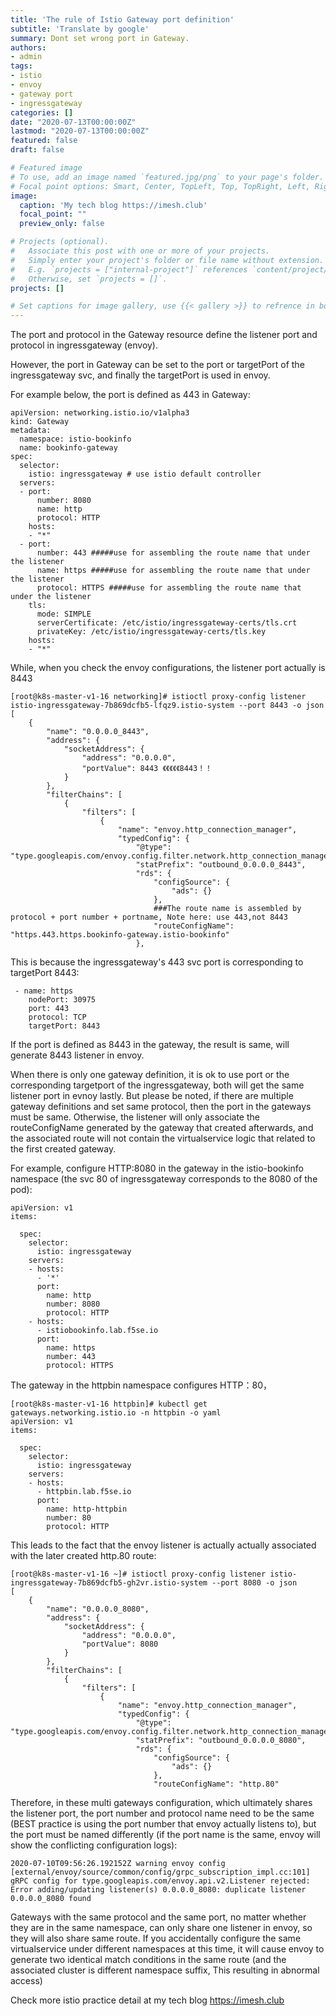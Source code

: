 ```yaml
---
title: 'The rule of Istio Gateway port definition'
subtitle: 'Translate by google'
summary: Dont set wrong port in Gateway.
authors:
- admin
tags:
- istio
- envoy
- gateway port
- ingressgateway
categories: []
date: "2020-07-13T00:00:00Z"
lastmod: "2020-07-13T00:00:00Z"
featured: false
draft: false

# Featured image
# To use, add an image named `featured.jpg/png` to your page's folder.
# Focal point options: Smart, Center, TopLeft, Top, TopRight, Left, Right, BottomLeft, Bottom, BottomRight
image:
  caption: 'My tech blog https://imesh.club'
  focal_point: ""
  preview_only: false

# Projects (optional).
#   Associate this post with one or more of your projects.
#   Simply enter your project's folder or file name without extension.
#   E.g. `projects = ["internal-project"]` references `content/project/deep-learning/index.md`.
#   Otherwise, set `projects = []`.
projects: []

# Set captions for image gallery, use {{< gallery >}} to refrence in body.
---
```


The port and protocol in the Gateway resource define the listener port and protocol in ingressgateway (envoy).

However, the port in Gateway can be set to the port or targetPort of the ingressgateway svc, and finally the targetPort is used in envoy.

For example below, the port is defined as 443 in Gateway:

```
apiVersion: networking.istio.io/v1alpha3
kind: Gateway
metadata:
  namespace: istio-bookinfo
  name: bookinfo-gateway
spec:
  selector:
    istio: ingressgateway # use istio default controller
  servers:
  - port:
      number: 8080  
      name: http
      protocol: HTTP 
    hosts:
    - "*"
  - port:
      number: 443 #####use for assembling the route name that under the listener
      name: https #####use for assembling the route name that under the listener
      protocol: HTTPS #####use for assembling the route name that under the listener
    tls:
      mode: SIMPLE
      serverCertificate: /etc/istio/ingressgateway-certs/tls.crt
      privateKey: /etc/istio/ingressgateway-certs/tls.key
    hosts:
    - "*"
```

While, when you check the envoy configurations, the listener port actually is 8443

```
[root@k8s-master-v1-16 networking]# istioctl proxy-config listener istio-ingressgateway-7b869dcfb5-lfqz9.istio-system --port 8443 -o json
[
    {
        "name": "0.0.0.0_8443",
        "address": {
            "socketAddress": {
                "address": "0.0.0.0",
                "portValue": 8443 《《《《《8443！！
            }
        },
        "filterChains": [
            {
                "filters": [
                    {
                        "name": "envoy.http_connection_manager",
                        "typedConfig": {
                            "@type": "type.googleapis.com/envoy.config.filter.network.http_connection_manager.v2.HttpConnectionManager",
                            "statPrefix": "outbound_0.0.0.0_8443",
                            "rds": {
                                "configSource": {
                                    "ads": {}
                                },
                                ###The route name is assembled by protocol + port number + portname, Note here: use 443,not 8443
                                "routeConfigName": "https.443.https.bookinfo-gateway.istio-bookinfo"
                            },
```

This is because the ingressgateway's 443 svc port is corresponding to targetPort 8443:

```
 - name: https
    nodePort: 30975
    port: 443
    protocol: TCP
    targetPort: 8443
```
If the port is defined as 8443 in the gateway, the result is same, will generate 8443 listener in envoy.

When there is only one gateway definition, it is ok to use port or the corresponding targetport of the ingressgateway, both will get the same listener port in evnoy lastly. But please be noted, if there are multiple gateway definitions and set same protocol, then the port in the gateways must be same. Otherwise, the listener will only associate the routeConfigName generated by the gateway that created afterwards, and the associated route will not contain the virtualservice logic that related to the first created gateway.

For example, configure HTTP:8080 in the gateway in the istio-bookinfo namespace (the svc 80 of ingressgateway corresponds to the 8080 of the pod):

```
apiVersion: v1
items:
 
  spec:
    selector:
      istio: ingressgateway
    servers:
    - hosts:
      - '*'
      port:
        name: http
        number: 8080
        protocol: HTTP
    - hosts:
      - istiobookinfo.lab.f5se.io
      port:
        name: https
        number: 443
        protocol: HTTPS
```

The gateway in the httpbin namespace configures HTTP：80，
```
[root@k8s-master-v1-16 httpbin]# kubectl get gateways.networking.istio.io -n httpbin -o yaml
apiVersion: v1
items:
 
  spec:
    selector:
      istio: ingressgateway
    servers:
    - hosts:
      - httpbin.lab.f5se.io
      port:
        name: http-httpbin
        number: 80
        protocol: HTTP
```

This leads to the fact that the envoy listener is actually actually associated with the later created http.80 route:

```
[root@k8s-master-v1-16 ~]# istioctl proxy-config listener istio-ingressgateway-7b869dcfb5-gh2vr.istio-system --port 8080 -o json
[
    {
        "name": "0.0.0.0_8080",
        "address": {
            "socketAddress": {
                "address": "0.0.0.0",
                "portValue": 8080
            }
        },
        "filterChains": [
            {
                "filters": [
                    {
                        "name": "envoy.http_connection_manager",
                        "typedConfig": {
                            "@type": "type.googleapis.com/envoy.config.filter.network.http_connection_manager.v2.HttpConnectionManager",
                            "statPrefix": "outbound_0.0.0.0_8080",
                            "rds": {
                                "configSource": {
                                    "ads": {}
                                },
                                "routeConfigName": "http.80"
```

Therefore, in these multi gateways configuration, which ultimately shares the listener port, the port number and protocol name need to be the same (BEST practice is using the port number that envoy actually listens to), but the port must be named differently (if the port name is the same, envoy will show the conflicting configuration logs):

```
2020-07-10T09:56:26.192152Z	warning	envoy config	[external/envoy/source/common/config/grpc_subscription_impl.cc:101] gRPC config for type.googleapis.com/envoy.api.v2.Listener rejected: 
Error adding/updating listener(s) 0.0.0.0_8080: duplicate listener 0.0.0.0_8080 found
```

Gateways with the same protocol and the same port, no matter whether they are in the same namespace, can only share one listener in envoy, so they will also share same route. If you accidentally configure the same virtualservice under different namespaces at this time, it will cause envoy to generate two identical match conditions in the same route (and the associated cluster is different namespace suffix, This resulting in abnormal access)


Check more istio practice detail at my tech blog https://imesh.club